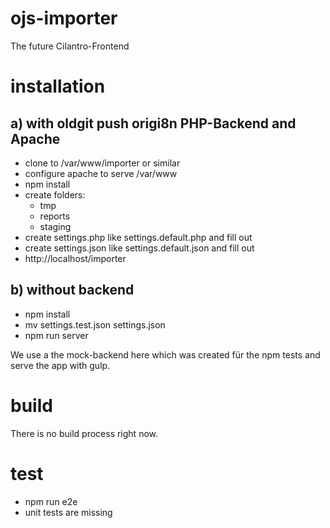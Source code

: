# ojs-importer
The future Cilantro-Frontend

# installation

## a) with oldgit push origi8n PHP-Backend and Apache
- clone to /var/www/importer or similar
- configure apache to serve /var/www
- npm install
- create folders:
    - tmp 
    - reports
    - staging
- create settings.php like settings.default.php and fill out
- create settings.json like settings.default.json and fill out
- http://localhost/importer

## b) without backend
- npm install
- mv settings.test.json settings.json
- npm run server

We use a the mock-backend here which was created für the npm tests and serve the app with gulp.

# build
There is no build process right now.

# test
- npm run e2e
- unit tests are missing 